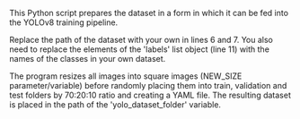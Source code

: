 This Python script prepares the dataset in a form in which it can be fed into the YOLOv8 training pipeline. 

Replace the path of the dataset with your own in lines 6 and 7. You also need to replace the elements of the 'labels' list object (line 11) with the names of the classes in your own dataset.

The program resizes all images into square images (NEW_SIZE parameter/variable) before randomly placing them into train, validation and test folders by 70:20:10 ratio and creating a YAML file. The resulting dataset is placed in the path of the 'yolo_dataset_folder' variable.
